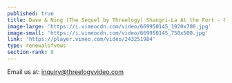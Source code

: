 ```yaml
---
published: true
title: Dave & Ning (The Sequel by Threelogy) Shangri-La At the Fort - November 2017
image-large: 'https://i.vimeocdn.com/video/669950145_1920x700.jpg'
image-small: 'https://i.vimeocdn.com/video/669950145_750x500.jpg'
link: 'https://player.vimeo.com/video/243251984'
type: renewalofvows
section-rank: 9
---
```

Email us at: inquiry@threelogyvideo.com